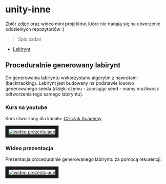 # unity-inne
Zbiór zdjęć oraz wideo mini projektów, które nie nadają się na utworzenie oddzielnych repozytoriów :)

> Spis zadań
- <a href='#maze'>Labirynt</a>

## Proceduralnie generowany labirynt
<span id='maze'></span>
Do generowania labiryntu wykorzystano algorytm z nawrotami (backtracking). Labirynt jest budowany na podstawie losowo generowanego seeda (dzięki czemu - zapisując seed - mamy możliwosć odtworzenia tego samego labiryntu).

### Kurs na youtube

Kurs stworzony dla kanału: [Cziczak Academy](https://www.youtube.com/channel/UClDKjGJE41b32RJKieos_IA)

<a align='center' href="http://www.youtube.com/watch?feature=player_embedded&v=3264A7bUkDs
" target="_blank"><img src="http://img.youtube.com/vi/3264A7bUkDs/0.jpg" 
alt="wideo prezentujace" border="10" /></a>

### Wideo prezentacja

Prezentacja proceduralnie generowanego labiryntu za pomocą rekurencji.

<a align='center' href="http://www.youtube.com/watch?feature=player_embedded&v=GwcVJSs-zGQ
" target="_blank"><img src="http://img.youtube.com/vi/GwcVJSs-zGQ/0.jpg" 
alt="wideo prezentujace" border="10" /></a>



